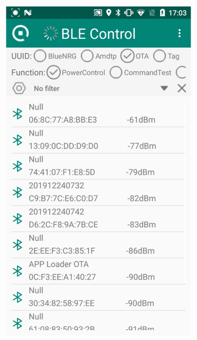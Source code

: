 ![基于Android4.0原生库的BLE通讯](https://github.com/QQ652276536/NeedBackupFile/blob/master/AndroidStudio/image/DeviceList.jpg)
